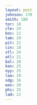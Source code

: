 ```yaml
---
layout: post
johnson: 178
smith: 180
tor: 18
cle: 24
bos: 22
tam: 29
pit: 22
cin: 18
stl: 24
atl: 21
bal: 28
kan: 25
nyy: 25
laa: 19
sdg: 16
was: 20
phi: 25
lad: 22
---
```

